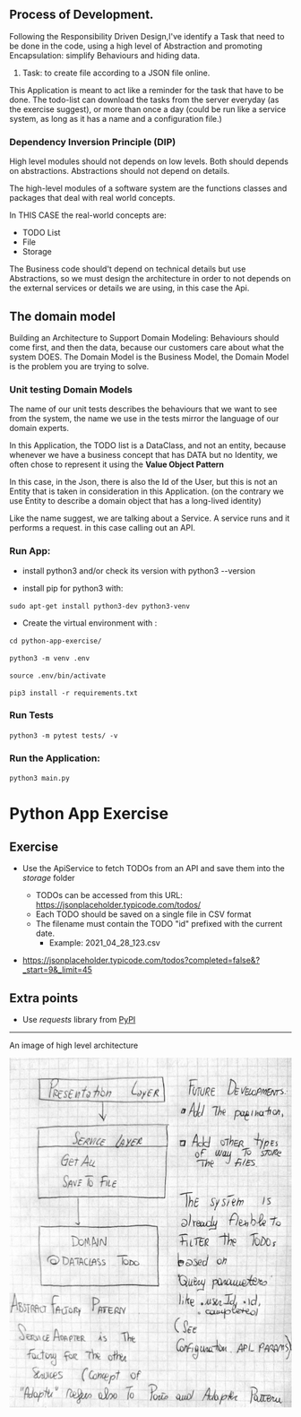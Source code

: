 ## Process of Development.
Following the Responsibility Driven Design,I've identify a Task that need to be done in the code,
using a high level of Abstraction and promoting Encapsulation: simplify Behaviours and hiding data.
1) Task: to create file according to a JSON file online.

This Application is meant to act like a reminder for the task that have to be done.
The todo-list can download the tasks from the server everyday (as the exercise suggest),
or more than once a day (could be run like a service system, as long as it has a name and a configuration file.)


### Dependency Inversion Principle (DIP)
High level modules should not depends on low levels. Both should depends on abstractions.
Abstractions should not depend on details.

The high-level modules of a software system are the functions classes and packages
that deal with real world concepts.

In THIS CASE the real-world concepts are:
- TODO List
- File
- Storage

The Business code should't depend on technical details but use Abstractions, so we must 
design the architecture in order to not depends on the external services or details we are using, 
in this case the Api.


## The domain model
Building an Architecture to Support Domain Modeling: Behaviours should come first, 
and then the data, because our customers care about what the system DOES.
The Domain Model is the Business Model, the Domain Model is the problem you are trying to solve.

### Unit testing Domain Models
The name of our unit tests describes the behaviours that we want to see from the system, 
the name we use in the tests mirror the language of our domain experts.

In this Application, the TODO list is a DataClass, and not an entity, 
because whenever we have a business concept that has DATA but no Identity, 
we often chose to represent it using the **Value Object Pattern** 

In this case, in the Json, there is also the Id of the User, 
but this is not an Entity that is taken in consideration in this Application.
(on the contrary we use Entity to describe a domain object that has a long-lived identity)

Like the name suggest, we are talking about a Service.
A service runs and it performs a request. in this case calling out an API.

### Run App:
- install python3 and/or check its version with python3 --version

- install pip for python3 with:

`sudo apt-get install python3-dev python3-venv`
- Create the virtual environment with :

`cd python-app-exercise/`

`python3 -m venv .env`

`source .env/bin/activate`

`pip3 install -r requirements.txt`

### Run Tests

`python3 -m pytest tests/ -v`

### Run the Application:

`python3 main.py`

# Python App Exercise

## Exercise
- Use the ApiService to fetch TODOs from an API and save them into the _storage_ folder
    - TODOs can be accessed from this URL: https://jsonplaceholder.typicode.com/todos/
    - Each TODO should be saved on a single file in CSV format
    - The filename must contain the TODO "id" prefixed with the current date.
        - Example: 2021_04_28_123.csv

- https://jsonplaceholder.typicode.com/todos?completed=false&?_start=9&_limit=45


## Extra points
- Use _requests_ library from [PyPI](https://pypi.org/project/requests/)

----
An image of high level architecture

   ![logo](Architecture_and_future_developments.png)